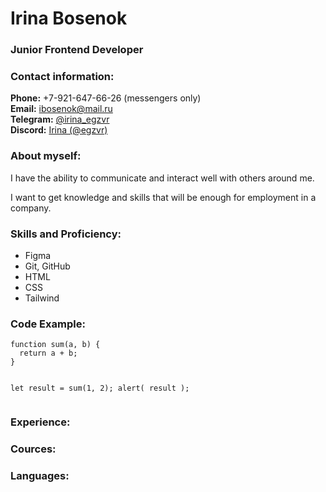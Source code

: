 <div class="container-lg px-3 my-5 markdown-body">
    <h1 id="irina-bosenok">Irina Bosenok</h1>
    <h3 id="junior-frontend-developer"> 
        Junior Frontend Developer
    </h3> 
<h3 id="contact-information">Contact information:</h3>
    <p> 
        <strong>Phone:</strong>
        +7-921-647-66-26 (messengers only)
        <br>
        <strong>Email:</strong>
        <a href="ibosenok@mail.ru">ibosenok@mail.ru</a>
        <br>
        <strong>Telegram:</strong>
        <a href="@irina_egzvr">@irina_egzvr</a>
        <br>
        <strong>Discord:</strong>
        <a href="Irina (@egzvr)">Irina (@egzvr)</a> 
    </p>
<h3 id="about-myself">Аbout myself:</h3>
    <p>I have the ability to communicate and interact well with others around me.</p>
    <p>I want to get knowledge and skills that will be enough for employment in a company.</p>
<h3 id="skills">Skills and Proficiency:</h3>
    <ul>
        <li>Figma </li>
        <li>Git, GitHub</li>
        <li>HTML</li>
        <li>CSS</li>
        <li>Tailwind</li>
    </ul>
<h3 id="сode">Code Example:</h3>
    <div class="language-plaintext highlighter-rouge"><div class="highlight"><pre class="highlight"><code>function sum(a, b) {
  return a + b;
}

let result = sum(1, 2);
alert( result );
</code></pre></div></div>
<h3 id="experience">Experience:</h3>
<h3 id="сources">Cources:</h3>
<h3 id="Languages">Languages:</h3>
